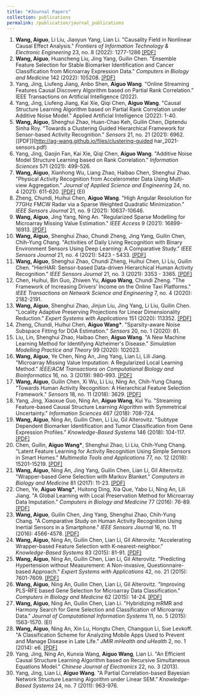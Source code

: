 ```yaml
---
title: "#Journal Papers"
collection: publications
permalink: /publication/journal_publications
---
```


1. <b>Wang, Aiguo</b>, Li Liu, Jiaoyun Yang, Lian Li. "Causality Field in Nonlinear Causal Effect Analysis." <i>Frontiers of Information Technology & Electronic Engineering</i> 23, no. 8 (2022): 1277-1286 [[PDF]](http://ag-wang.github.io/files/causality-2022-fitee.pdf.pdf) 
2. <b>Wang, Aiguo</b>, Huancheng Liu, Jing Yang, Guilin Chen. "Ensemble Feature Selection for Stable Biomarker Identification and Cancer Classification from Microarray Expression Data." <i>Computers in Biology and Medicine</i> 142 (2022): 105208. [[PDF]](http://ag-wang.github.io/files/ensemble_feature_selection_2022-cbm.pdf)
3. Yang, Jing, Liufeng Jiang, Anbo Shen, <b>Aiguo Wang</b>. "Online Streaming Features Causal Discovery Algorithm based on Partial Rank Correlation." IEEE Transactions on Artificial Intelligence (2022).
4. Yang, Jing, Liufeng Jiang, Kai Xie, Qiqi Chen, <b>Aiguo Wang</b>. "Causal Structure Learning Algorithm based on Partial Rank Correlation under Additive Noise Model." Applied Artificial Intelligence (2022): 1-40. 
5. <b>Wang, Aiguo</b>, Shenghui Zhao, Huan-Chao Keh, Guilin Chen, Diptendu Sinha Roy. "Towards a Clustering Guided Hierarchical Framework for Sensor-based Activity Recognition." <i>Sensors</i> 21, no. 21 (2021): 6962. [[PDF]](http://ag-wang.github.io/files/clustering-guided har_2021-sensors.pdf)
6. Yang, Jing, Gaojin Fan, Kai Xie, Qiqi Chen, <b>Aiguo Wang</b>. "Additive Noise Model Structure Learning based on Rank Correlation." <i>Information Sciences</i> 571 (2021): 499-526. 
7. <b>Wang, Aiguo</b>, Xianhong Wu, Liang Zhao, Haibao Chen, Shenghui Zhao. "Physical Activity Recognition from Accelerometer Data Using Multi-view Aggregation." <i>Journal of Applied Science and Engineering</i> 24, no. 4 (2021): 611-620. [[PDF]](http://ag-wang.github.io/files/mv_har_2021-jase.pdf) (EI)
8. Zheng, Chundi, Huihui Chen, <b>Aiguo Wang</b>. "High Angular Resolution for 77GHz FMCW Radar via a Sparse Weighted Quadratic Minimization." <i>IEEE Sensors Journal</i> 21, no. 9 (2021): 10637-10646. 
9. <b>Wang, Aiguo</b>, Jing Yang, Ning An. "Regularized Sparse Modelling for Microarray Missing Value Estimation." <i>IEEE Access</i> 9 (2021): 16899-16913. [[PDF]](http://ag-wang.github.io/files/regularized_sparse_imputation_2021-ieeeaccess.pdf) 
10. <b>Wang, Aiguo</b>, Shenghui Zhao, Chundi Zheng, Jing Yang, Guilin Chen, Chih-Yung Chang. "Activities of Daily Living Recognition with Binary Environment Sensors Using Deep Learning: A Comparative Study." <i>IEEE Sensors Journal</i> 21, no. 4 (2021): 5423 - 5433. [[PDF]](http://ag-wang.github.io/files/adl_dl_2021-ieeesensors.pdf) 
11. <b>Wang, Aiguo</b>, Shenghui Zhao, Chundi Zheng, Huihui Chen, Li Liu, Guilin Chen. "HierHAR: Sensor-based Data-driven Hierarchical Human Activity Recognition." <i>IEEE Sensors Journal</i> 21, no. 3 (2021): 3353 - 3365. [[PDF]](http://ag-wang.github.io/files/hierhar_2021-ieeesensors.pdf) 
12. Chen, Huihui, Bin Guo, Zhiwen Yu, <b>Aiguo Wang</b>, Chundi Zheng. "The Framework of Increasing Drivers’ Income on the Online Taxi Platforms." <i>IEEE Transactions on Network Science and Engineering</i> 7, no. 4 (2020): 2182-2191. 
13. <b>Wang, Aiguo</b>, Shenghui Zhao, Jinjun Liu, Jing Yang, Li Liu, Guilin Chen. "Locality Adaptive Preserving Projections for Linear Dimensionality Reduction." <i>Expert Systems with Applications</i> 151 (2020): 113352. [[PDF]](http://ag-wang.github.io/files/lapp_dr_2020-eswa.pdf) 
14. Zheng, Chundi, Huihui Chen, <b>Aiguo Wang*</b>. "Sparsity-aware Noise Subspace Fitting for DOA Estimation." <i>Sensors</i> 20, no. 1 (2020): 81. 
15. Liu, Lin, Shenghui Zhao, Haibao Chen, <b>Aiguo Wang</b>. "A New Machine Learning Method for Identifying Alzheimer's Disease." <i>Simulation Modelling Practice and Theory</i>  99 (2020): 102023. 
16. <b>Wang, Aiguo</b>, Ye Chen, Ning An, Jing Yang, Lian Li, Lili Jiang. "Microarray Missing Value Imputation: A Regularized Local Learning Method." <i>IEEE/ACM Transactions on Computational Biology and Bioinformatics</i> 16, no. 3 (2019): 980-993. [[PDF]](http://ag-wang.github.io/files/rlls_2019-tcbb.pdf) 
17. <b>Wang, Aiguo</b>, Guilin Chen, Xi Wu, Li Liu, Ning An, Chih-Yung Chang. "Towards Human Activity Recognition: A Hierarchical Feature Selection Framework." <i>Sensors</i> 18, no. 11 (2018): 3629. [[PDF]](http://ag-wang.github.io/files/hierarchical_har_2018-sensors.pdf) 
18. Yang, Jing, Xiaoxue Guo, Ning An, <b>Aiguo Wang</b>, Kui Yu. "Streaming Feature-based Causal Structure Learning Algorithm with Symmetrical Uncertainty." <i>Information Sciences</i> 467 (2018): 708-724. 
19. <b>Wang, Aiguo</b>, Ning An, Guilin Chen, Li Liu, Gil Alterovitz. "Subtype Dependent Biomarker Identification and Tumor Classification from Gene Expression Profiles." <i>Knowledge-Based Systems</i> 146 (2018): 104-117. [[PDF]](http://ag-wang.github.io/files/subtype_dependent_classification_2018-kbs.pdf) 
20. Chen, Guilin, <b>Aiguo Wang*</b>, Shenghui Zhao, Li Liu, Chih-Yung Chang. "Latent Feature Learning for Activity Recognition Using Simple Sensors in Smart Homes." <i>Multimedia Tools and Applications</i> 77, no. 12 (2018): 15201-15219. [[PDF]](http://ag-wang.github.io/files/feature_learning_smart_home_mtap-2018.pdf) 
21. <b>Wang, Aiguo</b>, Ning An, Jing Yang, Guilin Chen, Lian Li, Gil Alterovitz. "Wrapper-based Gene Selection with Markov Blanket." <i>Computers in Biology and Medicine</i> 81 (2017): 11-23. [[PDF]](http://ag-wang.github.io/files/wrapper_MB_2017-cbm.pdf) 
22. Chen, Ye, <b>Aiguo Wang*</b>, Huitong Ding, Xia Que, Yabo Li, Ning An, Lili Jiang. "A Global Learning with Local Preservation Method for Microarray Data Imputation." <i>Computers in Biology and Medicine</i> 77 (2016): 76-89. [[PDF]](http://ag-wang.github.io/files/gl2p_2017-cbm.pdf) 
23. <b>Wang, Aiguo</b>, Guilin Chen, Jing Yang, Shenghui Zhao, Chih-Yung Chang. "A Comparative Study on Human Activity Recognition Using Inertial Sensors in a Smartphone." <i>IEEE Sensors Journal</i> 16, no. 11 (2016): 4566-4578. [[PDF]](http://ag-wang.github.io/files/har_using_inertial_sensors_2016-sensors.pdf) 
24. <b>Wang, Aiguo</b>, Ning An, Guilin Chen, Lian Li, Gil Alterovitz. "Accelerating Wrapper-based Feature Selection with K-nearest-neighbor." <i>Knowledge-Based Systems</i> 83 (2015): 81-91. [[PDF]](http://ag-wang.github.io/files/accelerating_knn_2015-kbs.pdf) 
25. <b>Wang, Aiguo</b>, Ning An, Guilin Chen, Lian Li, Gil Alterovitz. "Predicting Hypertension without Measurement: A Non-invasive, Questionnaire-based Approach." <i>Expert Systems with Applications</i> 42, no. 21 (2015): 7601-7609. [[PDF]](http://ag-wang.github.io/files/predict_hypertension_2015-eswa.pdf) 
26. <b>Wang, Aiguo</b>, Ning An, Guilin Chen, Lian Li, Gil Alterovitz. "Improving PLS–RFE based Gene Selection for Microarray Data Classification." <i>Computers in Biology and Medicine</i> 62 (2015): 14-24. [[PDF]](http://ag-wang.github.io/files/improving_plsref_2015-cbm.pdf) 
27. <b>Wang, Aiguo</b>, Ning An, Guilin Chen, Lian Li. "Hybridizing mRMR and Harmony Search for Gene Selection and Classification of Microarray Data." <i>Journal of Computational Information Systems</i> 11, no. 5 (2015): 1563-1570. (EI)
28. <b>Wang, Aiguo</b>, Ning An, Xin Lu, Hongtu Chen, Changqun Li, Sue Levkoff. "A Classification Scheme for Analyzing Mobile Apps Used to Prevent and Manage Disease in Late Life." <i>JMIR mHealth and uHealth</i> 2, no. 1 (2014): e6. [[PDF]](http://ag-wang.github.io/files/classification_mobileapps_2014-jmir.pdf) 
29. Yang, Jing, Ning An, Kunxia Wang, <b>Aiguo Wang</b>, Lian Li. "An Efficient Causal Structure Learning Algorithm based on Recursive Simultaneous Equations Model." <i>Chinese Journal of Electronics</i> 22, no. 3 (2013). 
30. Yang, Jing, Lian Li, <b>Aiguo Wang</b>. "A Partial Correlation-based Bayesian Network Structure Learning Algorithm under Linear SEM." <i>Knowledge-Based Systems</i> 24, no. 7 (2011): 963-976. 
